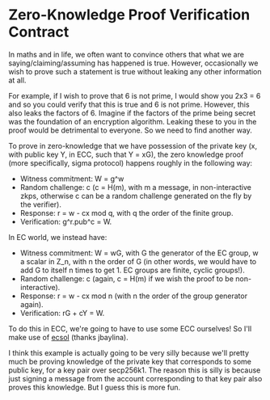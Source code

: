 # Zero-Knowledge Proof Verification Contract

In maths and in life, we often want to convince others that what we are saying/claiming/assuming has happened is true. However, occasionally we wish to prove such a statement is true without leaking any other information at all.

For example, if I wish to prove that 6 is not prime, I would show you 2x3 = 6 and so you could verify that this is true and 6 is not prime. However, this also leaks the factors of 6.
Imagine if the factors of the prime being secret was the foundation of an encryption algorithm. Leaking these to you in the proof would be detrimental to everyone.
So we need to find another way.

To prove in zero-knowledge that we have possession of the private key (x, with public key Y, in ECC, such that Y = xG), the zero knowledge proof (more specifically, sigma protocol) happens roughly in the following way:

- Witness commitment: W = g^w
- Random challenge: c (c = H(m), with m a message, in non-interactive zkps, otherwise c can be a random challenge generated on the fly by the verifier).
- Response: r = w - cx mod q, with q the order of the finite group.
- Verification: g^r.pub^c = W.

In EC world, we instead have:
- Witness commitment: W = wG, with G the generator of the EC group, w a scalar in Z_n, with n the order of G (in other words, we would have to add G to itself n times to get 1. EC groups are finite, cyclic groups!).
- Random challenge: c (again, c = H(m) if we wish the proof to be non-interactive).
- Response: r = w - cx mod n (with n the order of the group generator again).
- Verification: rG + cY = W.

To do this in ECC, we're going to have to use some ECC ourselves! So I'll make use of [ecsol](https://github.com/jbaylina/ecsol) (thanks jbaylina).

I think this example is actually going to be very silly because we'll pretty much be proving knowledge of the private key that corresponds to some public key, for a key pair over secp256k1. The reason this is silly is because just signing a message from the account corresponding to that key pair also proves this knowledge. But I guess this is more fun.

